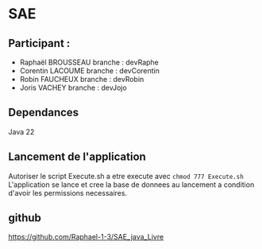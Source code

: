 # SAE 

## Participant :

- Raphaël BROUSSEAU branche : devRaphe
- Corentin LACOUME branche : devCorentin
- Robin FAUCHEUX branche : devRobin
- Joris VACHEY branche : devJojo
## Dependances
Java 22
## Lancement de l'application
Autoriser le script Execute.sh a etre execute avec `chmod 777 Execute.sh`
L'application se lance et cree la base de donnees au lancement a condition d'avoir les permissions necessaires.

## github

https://github.com/Raphael-1-3/SAE_java_Livre
